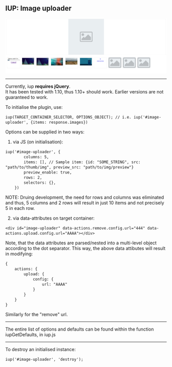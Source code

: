 ## IUP: Image uploader  

![screenshot][screenshot]  

----------------  
Currently, iup **requires jQuery**.  
It has been tested with 1.10, thus 1.10+ should work. Earlier versions are not guaranteed to work.  
  
To initialise the plugin, use:  
```
iup(TARGET_CONTAINER_SELECTOR, OPTIONS_OBJECT); // i.e. iup('#image-uploader', {items: response.images})
```  

Options can be supplied in two ways:   
  
1. via JS (on initialisation):
```
iup('#image-uploader', {
        columns: 5,
        items: [], // Sample item: {id: "SOME_STRING", src: "path/to/thumb/img", preview_src: "path/to/img/preview"}
        preview_enable: true,
        rows: 2,
        selectors: {},
    })
```  
NOTE: Druing development, the need for rows and columns was eliminated and thus, 5 columns and 2 rows will result in just 10 items and not precisely 5 in each row.

  
2. via data-attributes on target container:  
```
<div id="image-uploader" data-actions.remove.config.url="444" data-actions.upload.config.url="AAAA"></div>  
```   

Note, that the data attributes are parsed/nested into a multi-level object according to the dot separator. This way,
the above data attibutes will result in modifying:   
```
{
    actions: {
        upload: {
            config: {
                url: "AAAA"
            }
        }
    }
}
```  

Similarly for the "remove" url.  

------------------  

The entire list of options and defaults can be found within the function iupGetDefaults, in iup.js

------------------  


To destroy an initialised instance:  
```
iup('#image-uploader', 'destroy');
```   

[screenshot]: https://raw.githubusercontent.com/lesh1k/iup/master/screenshot.png
